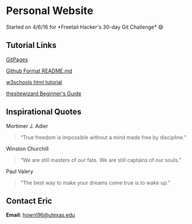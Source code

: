 # Personal Website
Started on 4/6/16 for \*Freetail Hacker's 30-day Git Challenge\* :smile:

## Tutorial Links
[GitPages](https://pages.github.com)

[Github Format README.md](https://help.github.com/articles/basic-writing-and-formatting-syntax/)

[w3schools html tutorial](http://www.w3schools.com/html/)

[thesitewizard Beginner's Guide](http://www.thesitewizard.com/gettingstarted/startwebsite.shtml)


## Inspirational Quotes
Mortimer J. Adler
> “True freedom is impossible without a mind made free by discipline.”

Winston Churchill
> “We are still masters of our fate. We are still captains of our souls.”

Paul Valery
> “The best way to make your dreams come true is to wake up.”

## Contact Eric
**Email:** hownl96@utexas.edu

